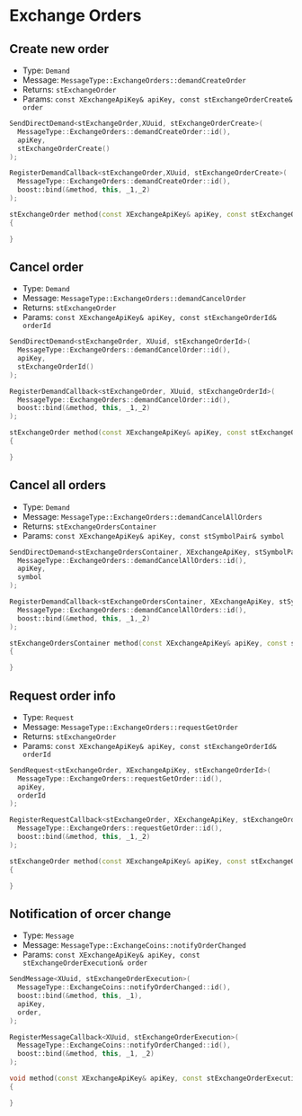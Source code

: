 # Exchange Orders

## Create new order

- Type: `Demand`
- Message: `MessageType::ExchangeOrders::demandCreateOrder`
- Returns: `stExchangeOrder`
- Params: `const XExchangeApiKey& apiKey, const stExchangeOrderCreate& order`

``` cpp tab="Send"
SendDirectDemand<stExchangeOrder,XUuid, stExchangeOrderCreate>(
  MessageType::ExchangeOrders::demandCreateOrder::id(),
  apiKey,
  stExchangeOrderCreate()
);
```

``` cpp tab="Register"
RegisterDemandCallback<stExchangeOrder,XUuid, stExchangeOrderCreate>(
  MessageType::ExchangeOrders::demandCreateOrder::id(),
  boost::bind(&method, this, _1,_2)
);
```

``` cpp tab="Handler"
stExchangeOrder method(const XExchangeApiKey& apiKey, const stExchangeOrderCreate& order)
{

}
```

## Cancel order

- Type: `Demand`
- Message: `MessageType::ExchangeOrders::demandCancelOrder`
- Returns: `stExchangeOrder`
- Params: `const XExchangeApiKey& apiKey, const stExchangeOrderId& orderId`

``` cpp tab="Send"
SendDirectDemand<stExchangeOrder, XUuid, stExchangeOrderId>(
  MessageType::ExchangeOrders::demandCancelOrder::id(),
  apiKey,
  stExchangeOrderId()
);
```

``` cpp tab="Register"
RegisterDemandCallback<stExchangeOrder, XUuid, stExchangeOrderId>(
  MessageType::ExchangeOrders::demandCancelOrder::id(),
  boost::bind(&method, this, _1,_2)
);
```

``` cpp tab="Handler"
stExchangeOrder method(const XExchangeApiKey& apiKey, const stExchangeOrderId& orderId)
{

}
```

## Cancel all orders

- Type: `Demand`
- Message: `MessageType::ExchangeOrders::demandCancelAllOrders`
- Returns: `stExchangeOrdersContainer`
- Params: `const XExchangeApiKey& apiKey, const stSymbolPair& symbol`

``` cpp tab="Send"
SendDirectDemand<stExchangeOrdersContainer, XExchangeApiKey, stSymbolPair>(
  MessageType::ExchangeOrders::demandCancelAllOrders::id(),
  apiKey,
  symbol
);
```

``` cpp tab="Register"
RegisterDemandCallback<stExchangeOrdersContainer, XExchangeApiKey, stSymbolPair>(
  MessageType::ExchangeOrders::demandCancelAllOrders::id(),
  boost::bind(&method, this, _1,_2)
);
```

``` cpp tab="Handler"
stExchangeOrdersContainer method(const XExchangeApiKey& apiKey, const stSymbolPair& symbol)
{

}
```

## Request order info

- Type: `Request`
- Message: `MessageType::ExchangeOrders::requestGetOrder`
- Returns: `stExchangeOrder`
- Params: `const XExchangeApiKey& apiKey, const stExchangeOrderId& orderId`

``` cpp tab="Send"
SendRequest<stExchangeOrder, XExchangeApiKey, stExchangeOrderId>(
  MessageType::ExchangeOrders::requestGetOrder::id(),
  apiKey,
  orderId
);
```

``` cpp tab="Register"
RegisterRequestCallback<stExchangeOrder, XExchangeApiKey, stExchangeOrderId>(
  MessageType::ExchangeOrders::requestGetOrder::id(),
  boost::bind(&method, this, _1,_2)
);
```

``` cpp tab="Handler"
stExchangeOrder method(const XExchangeApiKey& apiKey, const stExchangeOrderId& orderId)
{

}
```


## Notification of orcer change

- Type: `Message`
- Message: `MessageType::ExchangeCoins::notifyOrderChanged`
- Params: `const XExchangeApiKey& apiKey, const stExchangeOrderExecution& order`

``` cpp tab="Send"
SendMessage<XUuid, stExchangeOrderExecution>(
  MessageType::ExchangeCoins::notifyOrderChanged::id(),
  boost::bind(&method, this, _1),
  apiKey,
  order,
);
```

``` cpp tab="Register"
RegisterMessageCallback<XUuid, stExchangeOrderExecution>(
  MessageType::ExchangeCoins::notifyOrderChanged::id(),
  boost::bind(&method, this, _1, _2)
);
```

``` cpp tab="Handler"
void method(const XExchangeApiKey& apiKey, const stExchangeOrderExecution& order)
{

}
```
